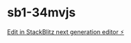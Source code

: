 # sb1-34mvjs

[Edit in StackBlitz next generation editor ⚡️](https://stackblitz.com/~/github.com/SiyuWang12/sb1-34mvjs)